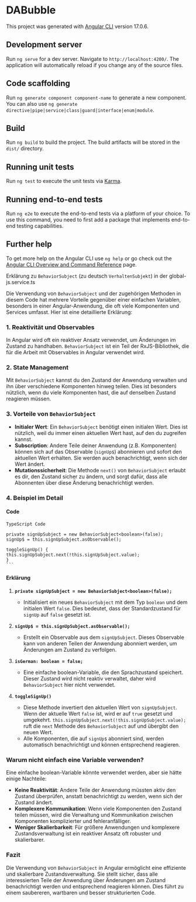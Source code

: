 # DABubble

This project was generated with [Angular CLI](https://github.com/angular/angular-cli) version 17.0.6.

## Development server

Run `ng serve` for a dev server. Navigate to `http://localhost:4200/`. The application will automatically reload if you change any of the source files.

## Code scaffolding

Run `ng generate component component-name` to generate a new component. You can also use `ng generate directive|pipe|service|class|guard|interface|enum|module`.

## Build

Run `ng build` to build the project. The build artifacts will be stored in the `dist/` directory.

## Running unit tests

Run `ng test` to execute the unit tests via [Karma](https://karma-runner.github.io).

## Running end-to-end tests

Run `ng e2e` to execute the end-to-end tests via a platform of your choice. To use this command, you need to first add a package that implements end-to-end testing capabilities.

## Further help

To get more help on the Angular CLI use `ng help` or go check out the [Angular CLI Overview and Command Reference](https://angular.io/cli) page.


Erklärung zu `BehaviorSubject` (zu deutsch `VerhaltenSubjekt`) in der global-js.service.ts

Die Verwendung von `BehaviorSubject` und der zugehörigen Methoden in diesem Code hat mehrere Vorteile gegenüber einer einfachen Variablen, besonders in einer Angular-Anwendung, die oft viele Komponenten und Services umfasst. Hier ist eine detaillierte Erklärung:

### 1. **Reaktivität und Observables**
In Angular wird oft ein reaktiver Ansatz verwendet, um Änderungen im Zustand zu handhaben. `BehaviorSubject` ist ein Teil der RxJS-Bibliothek, die für die Arbeit mit Observables in Angular verwendet wird.

### 2. **State Management**
Mit `BehaviorSubject` kannst du den Zustand der Anwendung verwalten und ihn über verschiedene Komponenten hinweg teilen. Dies ist besonders nützlich, wenn du viele Komponenten hast, die auf denselben Zustand reagieren müssen.

### 3. **Vorteile von `BehaviorSubject`**
- **Initialer Wert**: Ein `BehaviorSubject` benötigt einen initialen Wert. Dies ist nützlich, weil du immer einen aktuellen Wert hast, auf den du zugreifen kannst.
- **Subscription**: Andere Teile deiner Anwendung (z.B. Komponenten) können sich auf das Observable (`signUp$`) abonnieren und sofort den aktuellen Wert erhalten. Sie werden auch benachrichtigt, wenn sich der Wert ändert.
- **Mutationssicherheit**: Die Methode `next()` von `BehaviorSubject` erlaubt es dir, den Zustand sicher zu ändern, und sorgt dafür, dass alle Abonnenten über diese Änderung benachrichtigt werden.

### 4. **Beispiel im Detail**

#### Code

    TypeScript Code

    private signUpSubject = new BehaviorSubject<boolean>(false);
    signUp$ = this.signUpSubject.asObservable();

    toggleSignUp() {
    this.signUpSubject.next(!this.signUpSubject.value);
    }
    ```

#### Erklärung

1. **`private signUpSubject = new BehaviorSubject<boolean>(false);`**
   - Initialisiert ein neues `BehaviorSubject` mit dem Typ `boolean` und dem initialen Wert `false`. Dies bedeutet, dass der Standardzustand für `signUp` auf `false` gesetzt ist.

2. **`signUp$ = this.signUpSubject.asObservable();`**
   - Erstellt ein Observable aus dem `signUpSubject`. Dieses Observable kann von anderen Teilen der Anwendung abonniert werden, um Änderungen am Zustand zu verfolgen.

3. **`isGerman: boolean = false;`**
   - Eine einfache boolean-Variable, die den Sprachzustand speichert. Dieser Zustand wird nicht reaktiv verwaltet, daher wird `BehaviorSubject` hier nicht verwendet.

4. **`toggleSignUp()`**
   - Diese Methode invertiert den aktuellen Wert von `signUpSubject`. Wenn der aktuelle Wert `false` ist, wird er auf `true` gesetzt und umgekehrt. `this.signUpSubject.next(!this.signUpSubject.value);` ruft die `next` Methode des `BehaviorSubject` auf und übergibt den neuen Wert.
   - Alle Komponenten, die auf `signUp$` abonniert sind, werden automatisch benachrichtigt und können entsprechend reagieren.

### Warum nicht einfach eine Variable verwenden?
Eine einfache boolean-Variable könnte verwendet werden, aber sie hätte einige Nachteile:

- **Keine Reaktivität**: Andere Teile der Anwendung müssten aktiv den Zustand überprüfen, anstatt benachrichtigt zu werden, wenn sich der Zustand ändert.
- **Komplexere Kommunikation**: Wenn viele Komponenten den Zustand teilen müssen, wird die Verwaltung und Kommunikation zwischen Komponenten komplizierter und fehleranfälliger.
- **Weniger Skalierbarkeit**: Für größere Anwendungen und komplexere Zustandsverwaltung ist ein reaktiver Ansatz oft robuster und skalierbarer.

### Fazit
Die Verwendung von `BehaviorSubject` in Angular ermöglicht eine effiziente und skalierbare Zustandsverwaltung. Sie stellt sicher, dass alle interessierten Teile der Anwendung über Änderungen am Zustand benachrichtigt werden und entsprechend reagieren können. Dies führt zu einem saubereren, wartbaren und besser strukturierten Code.